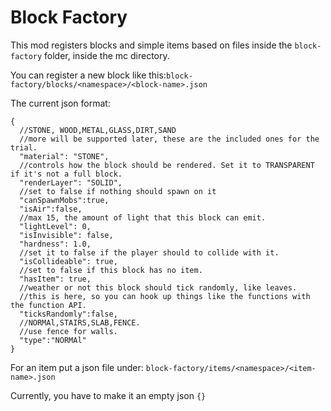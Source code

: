 # Block Factory

This mod registers blocks and simple items based on files inside the
`block-factory` folder, inside the mc directory.

You can register a new block like 
this:`block-factory/blocks/<namespace>/<block-name>.json`

The current json format:

```
{
  //STONE, WOOD,METAL,GLASS,DIRT,SAND
  //more will be supported later, these are the included ones for the trial.
  "material": "STONE",
  //controls how the block should be rendered. Set it to TRANSPARENT if it's not a full block.
  "renderLayer": "SOLID",
  //set to false if nothing should spawn on it
  "canSpawnMobs":true,
  "isAir":false,
  //max 15, the amount of light that this block can emit.
  "lightLevel": 0,
  "isInvisible": false,
  "hardness": 1.0,
  //set it to false if the player should to collide with it.
  "isCollideable": true,
  //set to false if this block has no item.
  "hasItem": true,
  //weather or not this block should tick randomly, like leaves. 
  //this is here, so you can hook up things like the functions with the function API.
  "ticksRandomly":false,
  //NORMAl,STAIRS,SLAB,FENCE.
  //use fence for walls.
  "type":"NORMAl"
}
```

For an item put a json file under:
`block-factory/items/<namespace>/<item-name>.json`

Currently, you have to make it an empty json `{}`